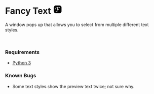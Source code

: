 # Fancy Text <img src="icon.png" alt="image" width="30"/>

A window pops up that allows you to select from multiple different text styles.

<br>

### Requirements

- [Python 3](https://www.python.org/downloads/)

### Known Bugs
- Some text styles show the preview text twice; not sure why.
